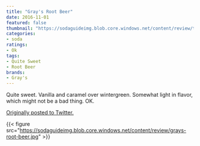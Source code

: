 ```yaml
---
title: "Gray's Root Beer"
date: 2016-11-01
featured: false
thumbnail: "https://sodaguideimg.blob.core.windows.net/content/review/thumbs/grays-root-beer.jpg"
categories:
- soda
ratings:
- Ok
tags:
- Quite Sweet
- Root Beer
brands:
- Gray's
---
```


Quite sweet. Vanilla and caramel over wintergreen. Somewhat light in flavor, which might not be a bad thing. OK.

[Originally posted to Twitter.](https://twitter.com/Cavorter/status/793521966095433728)

{{< figure src="https://sodaguideimg.blob.core.windows.net/content/review/grays-root-beer.jpg" >}}

